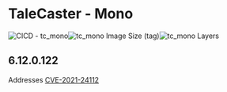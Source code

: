 # TaleCaster - Mono

![CICD - tc_mono](https://github.com/rootwyrm/talecaster/workflows/CICD%20-%20tc_mono/badge.svg)![tc_mono Image Size (tag)](https://img.shields.io/docker/image-size/rootwyrm/tc_mono/latest)![tc_mono Layers](https://img.shields.io/microbadger/layers/rootwyrm/tc_mono)

## 6.12.0.122
Addresses [CVE-2021-24112](https://msrc.microsoft.com/update-guide/vulnerability/CVE-2021-24112)
